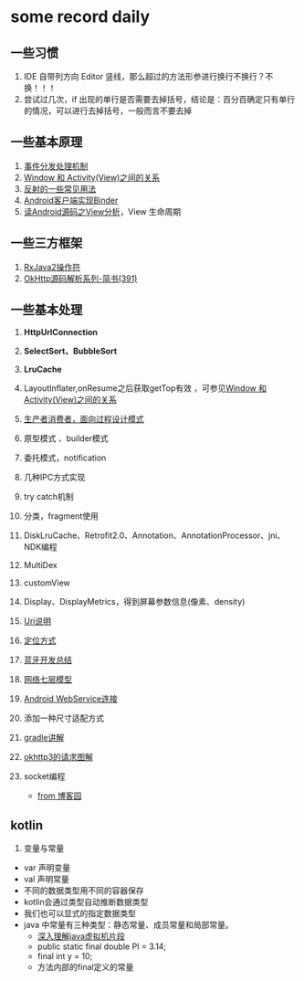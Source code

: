 # some record daily
## 一些习惯
1. IDE 自带列方向 Editor 竖线，那么超过的方法形参进行换行不换行？不换！！！
2. 尝试过几次，if 出现的单行是否需要去掉括号，结论是：百分百确定只有单行的情况，可以进行去掉括号，一般而言不要去掉


## 一些基本原理
1. [事件分发处理机制](https://github.com/MonkHank/RecordOwn/blob/master/mdfiles/readme06.md)  
2. <span id=2>[Window 和 Activity(View)之间的关系](https://github.com/MonkHank/RecordOwn/blob/master/mdfiles/readme07.md)
3. [反射的一些常见用法](https://github.com/MonkHank/RecordOwn/blob/master/mdfiles/readme23.md)
4. [Android客户端实现Binder](https://github.com/MonkHank/RecordOwn/blob/master/mdfiles/readme10.md)
5. [读Android源码之View分析](https://blog.csdn.net/handsome_926/article/details/80053601)，View 生命周期


## 一些三方框架
1. [RxJava2操作符](https://github.com/MonkHank/RecordOwn/blob/master/mdfiles/readme04.md)
2. [OkHttp源码解析系列-简书(391)](https://www.jianshu.com/p/82f74db14a18)

## 一些基本处理
1. **HttpUrlConnection**  
2. **SelectSort、BubbleSort**
3. **LruCache**  
5. LayoutInflater,onResume之后获取getTop有效 ，可参见[Window 和 Activity(View)之间的关系](#2)
6. [生产者消费者，面向过程设计模式](https://github.com/MonkHank/RecordOwn/blob/master/mdfiles/readme08.md)

7. 原型模式 、builder模式  
8. 委托模式，notification  
9. 几种IPC方式实现  
11. try catch机制
12. 分类，fragment使用
13. DiskLruCache、Retrofit2.0、Annotation、AnnotationProcessor、jni、NDK编程
14. MultiDex
15. customView
16. Display、DisplayMetrics，得到屏幕参数信息(像素、density)
17. [Uri说明](https://github.com/MonkHank/RecordOwn/blob/master/mdfiles/readme17.md)
18. [定位方式](https://github.com/MonkHank/RecordOwn/blob/master/mdfiles/readme18.md)
19. [蓝牙开发总结](https://github.com/MonkHank/RecordOwn/blob/master/mdfiles/readme19.md)
20. [网络七层模型](https://github.com/MonkHank/RecordOwn/blob/master/mdfiles/readme20.md)
21. [Android WebService连接](https://github.com/MonkHank/RecordOwn/blob/master/mdfiles/readme21.md)
22. 添加一种尺寸适配方式
23. [gradle讲解](https://github.com/MonkHank/HelloGroovy/blob/master/ReadMe.md)
24. [okhttp3的请求图解](https://github.com/MonkHank/RecordOwn/blob/master/mdfiles/readme22.md)
25. socket编程
    - [from 博客园](https://www.cnblogs.com/yiwangzhibujian/p/7107785.html#q1)

## kotlin
1. 变量与常量
  - var 声明变量
  - val 声明常量
  - 不同的数据类型用不同的容器保存
  - kotlin会通过类型自动推断数据类型
  - 我们也可以显式的指定数据类型
- java 中常量有三种类型：静态常量、成员常量和局部常量。
    - [深入理解java虚拟机片段](https://www.cnblogs.com/syp172654682/p/8082625.html)
    - public static final double PI = 3.14;
    - final int y = 10;
    - 方法内部的final定义的常量
